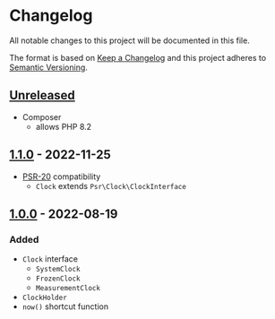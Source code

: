 # Changelog

All notable changes to this project will be documented in this file.

The format is based on [Keep a Changelog](http://keepachangelog.com/en/1.0.0/)
and this project adheres to [Semantic Versioning](http://semver.org/spec/v2.0.0.html).

## [Unreleased](https://github.com/orisai/clock/compare/1.1.0...HEAD)

- Composer
	- allows PHP 8.2

## [1.1.0](https://github.com/orisai/clock/compare/1.0.0...1.1.0) - 2022-11-25

- [PSR-20](https://www.php-fig.org/psr/psr-20/) compatibility
  - `Clock` extends `Psr\Clock\ClockInterface`

## [1.0.0](https://github.com/orisai/clock/releases/tag/1.0.0) - 2022-08-19

### Added

- `Clock` interface
	- `SystemClock`
	- `FrozenClock`
	- `MeasurementClock`
- `ClockHolder`
- `now()` shortcut function
